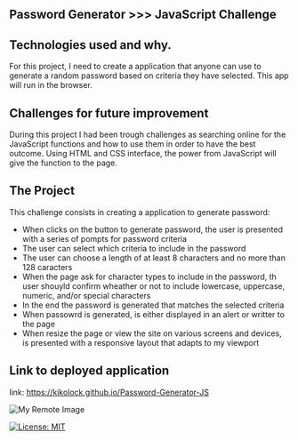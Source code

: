 ## Password Generator >>> JavaScript Challenge

## Technologies used and why.

For this project, I need to create a application that anyone can use to generate a random password based on criteria they have selected. This app will run in the browser.

## Challenges for future improvement

During this project I had been trough challenges as searching online for the JavaScript functions and how to use them in order to have the best outcome. Using HTML and CSS interface, the power from JavaScript will give the function to the page.

## The Project

This challenge consists in creating a application to generate password:

- When clicks on the button to generate password, the user is presented with a series of pompts for password criteria
- The user can select which criteria to include in the password
- The user can choose a length of at least 8 characters and no more than 128 caracters
- When the page ask for character types to include in the password, th user shouyld confirm wheather or not to include lowercase, uppercase, numeric, and/or special characters
- In the end the password is generated that matches the selected criteria
- When passowrd is generated, is either displayed in an alert or writter to the page
- When resize the page or view the site on various screens and devices, is presented with a responsive layout that adapts to my viewport

## Link to deployed application

link: https://kikolock.github.io/Password-Generator-JS

![My Remote Image](...)

[![License: MIT](https://img.shields.io/badge/License-MIT-yellow.svg)](https://opensource.org/licenses/MIT)